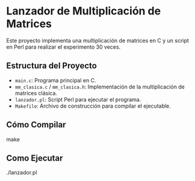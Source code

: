 # Lanzador de Multiplicación de Matrices

Este proyecto implementa una multiplicación de matrices en C y un script en Perl para realizar el experimento 30 veces.

## Estructura del Proyecto

- `main.c`: Programa principal en C.
- `mm_clasica.c` / `mm_clasica.h`: Implementación de la multiplicación de matrices clásica.
- `lanzador.pl`: Script Perl para ejecutar el programa.
- `Makefile`: Archivo de construcción para compilar el ejecutable.

## Cómo Compilar
make
## Como Ejecutar
./lanzador.pl
